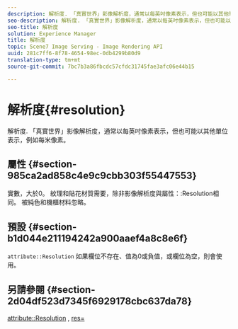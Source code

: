 ```yaml
---
description: 解析度. 「真實世界」影像解析度，通常以每英吋像素表示，但也可能以其他單位表示，例如每米像素。
seo-description: 解析度. 「真實世界」影像解析度，通常以每英吋像素表示，但也可能以其他單位表示，例如每米像素。
seo-title: 解析度
solution: Experience Manager
title: 解析度
topic: Scene7 Image Serving - Image Rendering API
uuid: 281c7ff6-8f78-4654-98ec-0db4299b80d9
translation-type: tm+mt
source-git-commit: 7bc7b3a86fbcdc57cfdc31745fae3afc06e44b15

---
```



# 解析度{#resolution}

解析度. 「真實世界」影像解析度，通常以每英吋像素表示，但也可能以其他單位表示，例如每米像素。

## 屬性 {#section-985ca2ad858c4e9c9cbb303f55447553}

實數，大於0。 紋理和貼花材質需要，除非影像解析度與屬性：:Resolution相同。 被純色和機櫃材料忽略。

## 預設 {#section-b1d044e211194242a900aaef4a8c8e6f}

`attribute::Resolution` 如果欄位不存在、值為0或負值，或欄位為空，則會使用。

## 另請參閱 {#section-2d04df523d7345f6929178cbc637da78}

[attribute::Resolution](../../../../../ir-api/material-cat/image-rendering-api-ref/c-ir-material-catalog/c-ir-material-data-reference/r-ir-resolution-dataref.md#reference-09fe14e6bfbf4db6b7f4369fffecc806) , [res=](../../../../../ir-api/http-protocol/image-rendering-api-ref/c-ir-http-protocol-ref/c-ir-http-protocol-command-reference/r-ir-res.md#reference-0ad9de8887144c83a6db97b4994f7c04)
